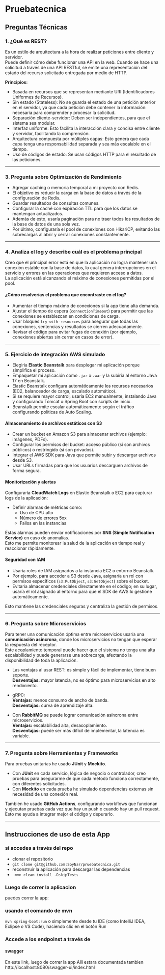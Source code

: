 # Pruebatecnica

## Preguntas Técnicas

### 1. ¿Qué es REST?

Es un estilo de arquitectura a la hora de realizar peticiones entre cliente y servidor.  
Puede definir cómo debe funcionar una API en la web. Cuando se hace una solicitud a través de una API RESTful, se emite una representación del estado del recurso solicitado entregada por medio de HTTP.

**Principios:**

- Basada en recursos que se representan mediante URI (Identificadores Uniformes de Recursos).
- Sin estado (Stateless): No se guarda el estado de una petición anterior en el servidor, ya que cada petición debe contener la información necesaria para comprender y procesar la solicitud.
- Separación cliente-servidor: Deben ser independientes, para que el sistema sea modular.
- Interfaz uniforme: Esto facilita la interacción clara y concisa entre cliente y servidor, facilitando la comprensión.
- Arquitectura compuesta por múltiples capas: Esto genera que cada capa tenga una responsabilidad separada y sea más escalable en el tiempo.
- Uso de códigos de estado: Se usan códigos HTTP para el resultado de las peticiones.

---

### 3. Pregunta sobre Optimización de Rendimiento

- Agregar caching o memoria temporal a mi proyecto con Redis.
- El objetivo es reducir la carga en la base de datos a través de la configuración de Redis.
- Guardar resultados de consultas comunes.
- Configurar la caché con expiración TTL para que los datos se mantengan actualizados.
- Además de esto, usaría paginación para no traer todos los resultados de la base de datos de una sola vez.
- Por último, configuraría el pool de conexiones con HikariCP, evitando las sobrecargas al abrir y cerrar conexiones constantemente.

---

### 4. Analiza el log y describe cuál es el problema principal

Creo que el principal error está en que la aplicación no logra mantener una conexión estable con la base de datos, lo cual genera interrupciones en el servicio y errores en las operaciones que requieren acceso a datos.  
La aplicación está alcanzando el máximo de conexiones permitidas por el pool.

#### ¿Cómo resolverías el problema que encontraste en el log?

- Aumentar el tiempo máximo de conexiones si la app tiene alta demanda.
- Ajustar el tiempo de espera (`connectionTimeout`) para permitir que las conexiones se establezcan en condiciones de carga.
- Usar bloques `try-with-resources` para asegurar que todas las conexiones, sentencias y resultados se cierren adecuadamente.
- Revisar el código para evitar fugas de conexión (por ejemplo, conexiones abiertas sin cerrar en casos de error).

---

### 5. Ejercicio de integración AWS simulado

- Elegiría **Elastic Beanstalk** para desplegar mi aplicación porque simplifica el proceso.
- Empaquetar mi aplicación como `.jar` o `.war` y la subiría al entorno Java 17 en Beanstalk.
- Elastic Beanstalk configura automáticamente los recursos necesarios (EC2, balanceador de carga, escalado automático).
- Si se requiere mayor control, usaría EC2 manualmente, instalando Java y configurando Tomcat o Spring Boot con scripts de inicio.
- Beanstalk permite escalar automáticamente según el tráfico configurando políticas de Auto Scaling.

#### Almacenamiento de archivos estáticos con S3

- Crear un bucket en Amazon S3 para almacenar archivos (ejemplo: imágenes, PDFs).
- Configurar los permisos del bucket: acceso público (si son archivos públicos) o restringido (si son privados).
- Integrar el AWS SDK para Java que permite subir y descargar archivos desde S3.
- Usar URLs firmadas para que los usuarios descarguen archivos de forma segura.

#### Monitorización y alertas

Configuraría **CloudWatch Logs** en Elastic Beanstalk o EC2 para capturar logs de la aplicación:

- Definir alarmas de métricas como:
  - Uso de CPU alto
  - Número de errores 5xx
  - Fallos en las instancias

Estas alarmas pueden enviar notificaciones por **SNS (Simple Notification Service)** en caso de anomalías.  
Esto me permite monitorear la salud de la aplicación en tiempo real y reaccionar rápidamente.

#### Seguridad con IAM

- Usaría roles de IAM asignados a la instancia EC2 o entorno Beanstalk.
- Por ejemplo, para acceder a S3 desde Java, asignaría un rol con permisos específicos (`s3:PutObject`, `s3:GetObject`) sobre el bucket.
- Evitaría almacenar credenciales directamente en el código; en su lugar, usaría el rol asignado al entorno para que el SDK de AWS lo gestione automáticamente.

Esto mantiene las credenciales seguras y centraliza la gestión de permisos.

---

### 6. Pregunta sobre Microservicios

Para tener una comunicación óptima entre microservicios usaría una **comunicación asíncrona**, donde los microservicios no tengan que esperar la respuesta del receptor.  
Este acoplamiento temporal puede hacer que el sistema no tenga una alta escalabilidad y puede generarse una sobrecarga, afectando la disponibilidad de toda la aplicación.

- Las ventajas al usar REST: es simple y fácil de implementar, tiene buen soporte.  
  **Desventajas:** mayor latencia, no es óptimo para microservicios en alto rendimiento.

- gRPC:  
  **Ventajas:** menos consumo de ancho de banda.  
  **Desventajas:** curva de aprendizaje alta.

- Con **RabbitMQ** se puede lograr comunicación asíncrona entre microservicios.  
  **Ventajas:** escalabilidad alta, desacoplamiento.  
  **Desventajas:** puede ser más difícil de implementar, la latencia es variable.

---

### 7. Pregunta sobre Herramientas y Frameworks

Para pruebas unitarias he usado **JUnit** y **Mockito**.

- Con **JUnit** en cada servicio, lógica de negocio o controlador, creo pruebas para asegurarme de que cada método funciona correctamente, con diferentes solicitudes.
- Con **Mockito** en cada prueba he simulado dependencias externas sin necesidad de una conexión real.

También he usado **GitHub Actions**, configurando workflows que funcionan y ejecutan pruebas cada vez que hay un push o cuando hay un pull request.  
Esto me ayuda a integrar mejor el código y depurarlo.

---
## Instrucciones de uso de esta App

### si accedes a través del repo
- clonar el repositorio
- ``` git clone git@github.com:SoyNar/pruebatecnica.git ```
- reconstruir la aplicación para descargar las dependencias
- ``` mvn clean install -DskipTests```
### Luego de correr la aplicacion 
puedes correr la app:
### usando el comando de mvn

``` mvn spring-boot:run ```
o simplemente desde tu IDE (como IntelliJ IDEA, Eclipse o VS Code),
 haciendo clic en el botón Run

### Accede a los endpoinst a través de 
#### swagger
En este link, luego de correr la app
Alli estara documentada tambien
http://localhost:8080/swagger-ui/index.html


